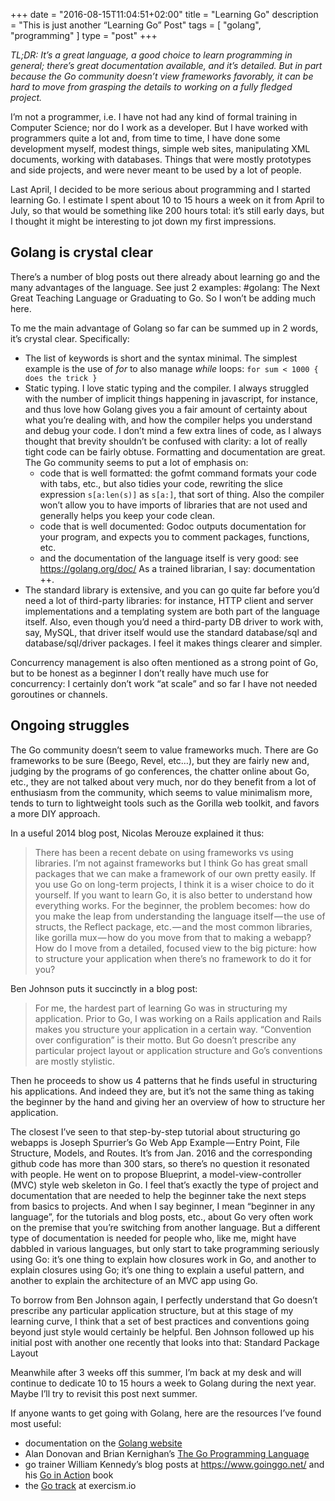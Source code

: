 +++
date = "2016-08-15T11:04:51+02:00"
title = "Learning Go"
description = "This is just another “Learning Go” Post"
tags = [ "golang", "programming" ]
type = "post"
+++

*TL;DR: It’s a great language, a good choice to learn programming in general; there’s great documentation available, and it’s detailed. But in part because the Go community doesn’t view frameworks favorably, it can be hard to move from grasping the details to working on a fully fledged project.*

I’m not a programmer, i.e. I have not had any kind of formal training in Computer Science; nor do I work as a developer. But I have worked with programmers quite a lot and, from time to time, I have done some development myself, modest things, simple web sites, manipulating XML documents, working with databases. Things that were mostly prototypes and side projects, and were never meant to be used by a lot of people.

Last April, I decided to be more serious about programming and I started learning Go. I estimate I spent about 10 to 15 hours a week on it from April to July, so that would be something like 200 hours total: it’s still early days, but I thought it might be interesting to jot down my first impressions.

## Golang is crystal clear

There’s a number of blog posts out there already about learning go and the many advantages of the language. See just 2 examples: #golang: The Next Great Teaching Language or Graduating to Go. So I won’t be adding much here.

To me the main advantage of Golang so far can be summed up in 2 words, it’s crystal clear. Specifically:

- The list of keywords is short and the syntax minimal. The simplest example is the use of *for* to also manage *while* loops: `for sum < 1000 { does the trick }`
- Static typing. I love static typing and the compiler. I always struggled with the number of implicit things happening in javascript, for instance, and thus love how Golang gives you a fair amount of certainty about what you’re dealing with, and how the compiler helps you understand and debug your code. I don’t mind a few extra lines of code, as I always thought that brevity shouldn’t be confused with clarity: a lot of really tight code can be fairly obtuse.
Formatting and documentation are great. The Go community seems to put a lot of emphasis on:
  * code that is well formatted: the gofmt command formats your code with tabs, etc., but also tidies your code, rewriting the slice expression `s[a:len(s)]` as `s[a:]`, that sort of thing. Also the compiler won’t allow you to have imports of libraries that are not used and generally helps you keep your code clean.
  * code that is well documented: Godoc outputs documentation for your program, and expects you to comment packages, functions, etc.
  * and the documentation of the language itself is very good: see https://golang.org/doc/
As a trained librarian, I say: documentation ++.
- The standard library is extensive, and you can go quite far before you’d need a lot of third-party libraries: for instance, HTTP client and server implementations and a templating system are both part of the language itself. Also, even though you’d need a third-party DB driver to work with, say, MySQL, that driver itself would use the standard database/sql and database/sql/driver packages. I feel it makes things clearer and simpler.

Concurrency management is also often mentioned as a strong point of Go, but to be honest as a beginner I don’t really have much use for concurrency: I certainly don’t work “at scale” and so far I have not needed goroutines or channels.

## Ongoing struggles

The Go community doesn’t seem to value frameworks much. There are Go frameworks to be sure (Beego, Revel, etc…), but they are fairly new and, judging by the programs of go conferences, the chatter online about Go, etc., they are not talked about very much, nor do they benefit from a lot of enthusiasm from the community, which seems to value minimalism more, tends to turn to lightweight tools such as the Gorilla web toolkit, and favors a more DIY approach.

In a useful 2014 blog post, Nicolas Merouze explained it thus:

> There has been a recent debate on using frameworks vs using libraries. I’m not against frameworks but I think Go has great small packages that we can make a framework of our own pretty easily. If you use Go on long-term projects, I think it is a wiser choice to do it yourself. If you want to learn Go, it is also better to understand how everything works.
For the beginner, the problem becomes: how do you make the leap from understanding the language itself — the use of structs, the Reflect package, etc. — and the most common libraries, like gorilla mux — how do you move from that to making a webapp? How do I move from a detailed, focused view to the big picture: how to structure your application when there’s no framework to do it for you?

Ben Johnson puts it succinctly in a blog post:

> For me, the hardest part of learning Go was in structuring my application. Prior to Go, I was working on a Rails application and Rails makes you structure your application in a certain way. “Convention over configuration” is their motto. But Go doesn’t prescribe any particular project layout or application structure and Go’s conventions are mostly stylistic.

Then he proceeds to show us 4 patterns that he finds useful in structuring his applications. And indeed they are, but it’s not the same thing as taking the beginner by the hand and giving her an overview of how to structure her application.

The closest I’ve seen to that step-by-step tutorial about structuring go webapps is Joseph Spurrier’s Go Web App Example — Entry Point, File Structure, Models, and Routes. It’s from Jan. 2016 and the corresponding github code has more than 300 stars, so there’s no question it resonated with people. He went on to propose Blueprint, a model-view-controller (MVC) style web skeleton in Go. I feel that’s exactly the type of project and documentation that are needed to help the beginner take the next steps from basics to projects. And when I say beginner, I mean “beginner in any language”, for the tutorials and blog posts, etc., about Go very often work on the premise that you’re switching from another language. But a different type of documentation is needed for people who, like me, might have dabbled in various languages, but only start to take programming seriously using Go: it’s one thing to explain how closures work in Go, and another to explain closures using Go; it’s one thing to explain a useful pattern, and another to explain the architecture of an MVC app using Go.

To borrow from Ben Johnson again, I perfectly understand that Go doesn’t prescribe any particular application structure, but at this stage of my learning curve, I think that a set of best practices and conventions going beyond just style would certainly be helpful. Ben Johnson followed up his initial post with another one recently that looks into that: Standard Package Layout

Meanwhile after 3 weeks off this summer, I’m back at my desk and will continue to dedicate 10 to 15 hours a week to Golang during the next year. Maybe I’ll try to revisit this post next summer.

If anyone wants to get going with Golang, here are the resources I’ve found most useful:

- documentation on the [Golang website](https://golang.org/doc/)
- Alan Donovan and Brian Kernighan’s [The Go Programming Language](http://a.co/c7ysfCV)
- go trainer William Kennedy’s blog posts at https://www.goinggo.net/ and his [Go in Action](http://a.co/0Ppme41) book
- the [Go track](http://exercism.io/languages/go/about) at exercism.io